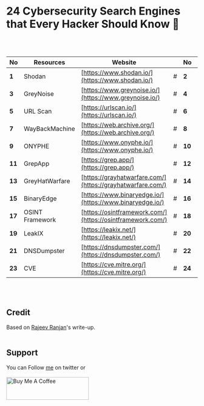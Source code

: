 # 24 Cybersecurity Search Engines that Every Hacker Should Know  🎯
<br>&nbsp;

No | Resources | Website | | No | Resources | Website
------- | ------- | ------- | ------- | ------- | ------- | -------
**1** |  Shodan | [https://www.shodan.io/](https://www.shodan.io/) | # | **2** |  Wigle | [https://www.wigle.net/](https://www.wigle.net/)
**3** |  GreyNoise | [https://www.greynoise.io/](https://www.greynoise.io/) | # | **4** |  VirusTotal | [https://www.virustotal.com/gui/home/upload](https://www.virustotal.com/gui/home/upload)
**5** |  URL Scan | [https://urlscan.io/](https://urlscan.io/) | # | **6** |  Vulners | [https://vulners.com/](https://vulners.com/)
**7** |  WayBackMachine | [https://web.archive.org/](https://web.archive.org/) | # | **8** |  Netlas | [https://netlas.io/](https://netlas.io/)
**9** |  ONYPHE | [https://www.onyphe.io/](https://www.onyphe.io/) | # | **10** |  FullHunt | [https://fullhunt.io/](https://fullhunt.io/)
**11** |  GrepApp | [https://grep.app/](https://grep.app/) | # | **12** |  CRT sh | [https://crt.sh/](https://crt.sh/)
**13** |  GreyHatWarfare | [https://grayhatwarfare.com/](https://grayhatwarfare.com/) | # | **14** |  AlienVault | [https://otx.alienvault.com/](https://otx.alienvault.com/)
**15** |  BinaryEdge | [https://www.binaryedge.io/](https://www.binaryedge.io/) | # | **16** |  TinEye | [https://tineye.com/](https://tineye.com/)
**17** |  OSINT Framework | [https://osintframework.com/](https://osintframework.com/) | # | **18** |  Hunter.io | [https://hunter.io/](https://hunter.io/)
**19** |  LeakIX | [https://leakix.net/](https://leakix.net/) | # | **20** |  IntelligenceX | [https://intelx.io/](https://intelx.io/)
**21** |  DNSDumpster | [https://dnsdumpster.com/](https://dnsdumpster.com/) | # | **22** |  ExploitDB | [https://www.exploit-db.com/](https://www.exploit-db.com/)
**23** |  CVE | [https://cve.mitre.org/](https://cve.mitre.org/) | # | **24** |  Packet Storm | [https://packetstormsecurity.com/](https://packetstormsecurity.com/)

<br>&nbsp;
## Credit
Based on [Rajeev Ranjan](https://medium.com/@rajeevranjancom/39-cybersecurity-news-resources-3ecc86ae6124)'s write-up.
<br>&nbsp;

## Support
You can Follow [me](https://twitter.com/MeAsHacker_HNA) on twitter or
<br><br><a href="https://www.buymeacoffee.com/NafisiAslH" target="_blank"><img src="https://cdn.buymeacoffee.com/buttons/v2/default-yellow.png" alt="Buy Me A Coffee" style="height: 60px !important;width: 217px !important;" ></a>
